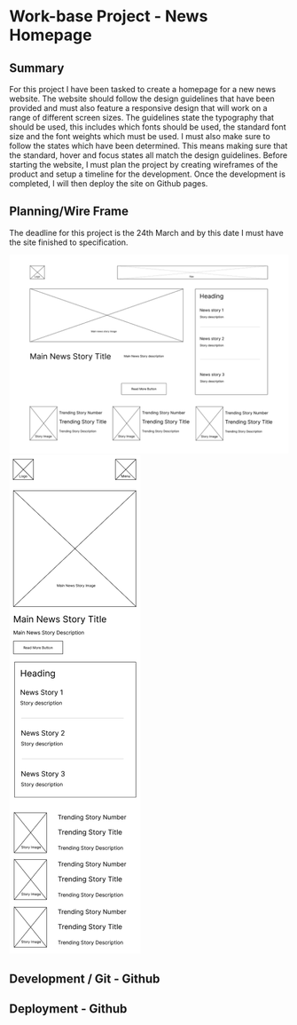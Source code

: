 # Work-base Project - News Homepage

## Summary
For this project I have been tasked to create a homepage for a new news website. The website should follow the design guidelines that have been provided and must also feature a responsive design that will work on a range of different screen sizes. The guidelines state the typography that should be used, this includes which fonts should be used, the standard font size and the font weights which must be used. I must also make sure to follow the states which have been determined. This means making sure that the standard, hover and focus states all match the design guidelines. Before starting the website, I must plan the project by creating wireframes of the product and setup a timeline for the development. Once the development is completed, I will then deploy the site on Github pages.

## Planning/Wire Frame
The deadline for this project is the 24th March and by this date I must have the site finished to specification.

![desktop wireframe](/assets/Wireframes/Desktop-wireframe.png)
![mobile wireframe](/assets/Wireframes/Mobile-wireframe.png)

## Development / Git - Github

## Deployment - Github
